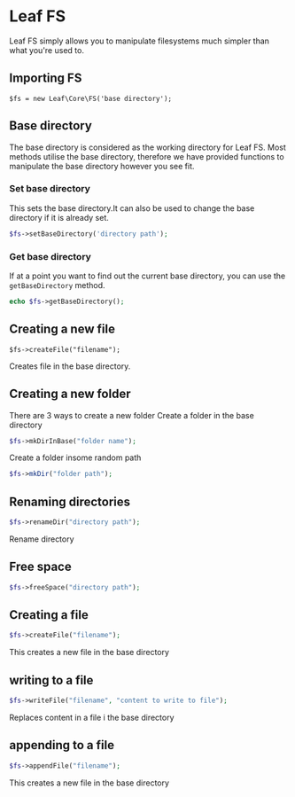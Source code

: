 # Leaf FS
Leaf FS simply allows you to manipulate filesystems much simpler than what you're used to.
## Importing FS
`$fs = new Leaf\Core\FS('base directory');`

## Base directory
The base directory is considered as the working directory for Leaf FS. Most methods utilise the base directory, therefore we have provided functions to manipulate the base directory however you see fit.

### Set base directory
This sets the base directory.It can also be used to change the base directory if it is already set.
```php
$fs->setBaseDirectory('directory path');
```

### Get base directory
If at a point you want to find out the current base directory, you can use the `getBaseDirectory` method.
```php
echo $fs->getBaseDirectory();
```

## Creating a new file
```
$fs->createFile("filename");
```
Creates file in the base directory.

## Creating a new folder
There are 3 ways to create a new folder
Create a folder in the base directory
```php
$fs->mkDirInBase("folder name");
```

Create a folder insome random path
```php
$fs->mkDir("folder path");
```

## Renaming directories
```php
$fs->renameDir("directory path");
```
Rename directory

## Free space
```php
$fs->freeSpace("directory path");
```

## Creating a file
```php
$fs->createFile("filename");
```
This creates a new file in the base directory


## writing to a file
```php
$fs->writeFile("filename", "content to write to file");
```
Replaces content in a file i the base directory


## appending to a file
```php
$fs->appendFile("filename");
```
This creates a new file in the base directory